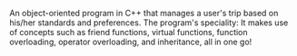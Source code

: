 An object-oriented program in C++ that manages a user's trip based on his/her standards and preferences. 
The program's speciality: It makes use of concepts such as friend functions, virtual functions, function overloading, operator overloading, and inheritance, all in one go!
